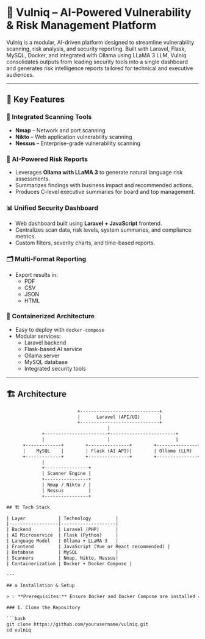 # 🔐 Vulniq – AI-Powered Vulnerability & Risk Management Platform

Vulniq is a modular, AI-driven platform designed to streamline vulnerability scanning, risk analysis, and security reporting. Built with Laravel, Flask, MySQL, Docker, and integrated with Ollama using LLaMA 3 LLM, Vulniq consolidates outputs from leading security tools into a single dashboard and generates risk intelligence reports tailored for technical and executive audiences.

---

## 🧰 Key Features

### 🔎 Integrated Scanning Tools
- **Nmap** – Network and port scanning
- **Nikto** – Web application vulnerability scanning
- **Nessus** – Enterprise-grade vulnerability scanning

### 🧠 AI-Powered Risk Reports
- Leverages **Ollama with LLaMA 3** to generate natural language risk assessments.
- Summarizes findings with business impact and recommended actions.
- Produces C-level executive summaries for board and top management.

### 📊 Unified Security Dashboard
- Web dashboard built using **Laravel + JavaScript** frontend.
- Centralizes scan data, risk levels, system summaries, and compliance metrics.
- Custom filters, severity charts, and time-based reports.

### 🗂️ Multi-Format Reporting
- Export results in:
  - PDF
  - CSV
  - JSON
  - HTML

### 🐳 Containerized Architecture
- Easy to deploy with `docker-compose`
- Modular services:
  - Laravel backend
  - Flask-based AI service
  - Ollama server
  - MySQL database
  - Integrated security tools

---
## 🏗️ Architecture

```txt
                          +-----------------------------+
                          |      Laravel (API/UI)       |
                          +-----------------------------+
                                     |
             +-----------------------+------------------------+
             |                       |                        |
      +-------------+        +---------------+        +---------------+
      |    MySQL    |        | Flask (AI API)|        | Ollama (LLM)  |
      +-------------+        +---------------+        +---------------+
             |
             +----------------+
             | Scanner Engine |
             +----------------+
             | Nmap / Nikto / |
             | Nessus         |
             +----------------+

## 🏗️ Tech Stack

| Layer            | Technology         |
|------------------|--------------------|
| Backend          | Laravel (PHP)      |
| AI Microservice  | Flask (Python)     |
| Language Model   | Ollama + LLaMA 3   |
| Frontend         | JavaScript (Vue or React recommended) |
| Database         | MySQL              |
| Scanners         | Nmap, Nikto, Nessus|
| Containerization | Docker + Docker Compose |

---

## ⚙️ Installation & Setup

> 💡 **Prerequisites:** Ensure Docker and Docker Compose are installed on your system.

### 1. Clone the Repository

```bash
git clone https://github.com/yourusername/vulniq.git
cd vulniq
